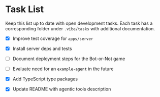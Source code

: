 # Task List

Keep this list up to date with open development tasks. Each task has a
corresponding folder under `.vibe/tasks` with additional documentation.

- [x] Improve test coverage for `apps/server`
- [x] Install server deps and tests
- [ ] Document deployment steps for the Bot-or-Not game
- [ ] Evaluate need for an `example-agent` in the future
- [x] Add TypeScript type packages
- [x] Update README with agentic tools description

